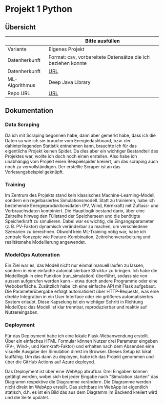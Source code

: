 ﻿# Projekt 1 Python

## Übersicht

| | Bitte ausfüllen |
| -------- | ------- |
| Variante | Eigenes Projekt |
| Datenherkunft | Format: csv, vorbereitete Datensätze die ich beziehen konnte |
| Datenherkunft | [URL](https://www.energiedashboard.admin.ch/strom/produktion) |
| ML-Algorithmus | Deep Java Library |
| Repo URL | [URL](https://github.com/rueeggnic/mdmproject1) |

## Dokumentation

### Data Scraping

Da ich mit Scraping begonnen habe, dann aber gemerkt habe, dass ich die Daten so wie ich sie brauche vom Energiedashboard, bzw. der dahinterliegenden Statistik entnehmen kann, brauchte ich für das eigentliche Projekt keinen Spider. Da dies aber ein wichtiger Bestandteil des Projektes war, wollte ich doch noch einen erstellen. Also habe ich unabhängig vom Projekt einen Beispielspider kreiiert, um das scraping auch noch zu vervollständigen. Der erstellte Scraper ist an das Vorlesungsbeispiel geknüpft.

### Training

Im Zentrum des Projekts stand kein klassisches Machine-Learning-Modell, sondern ein regelbasiertes Simulationsmodell. Statt zu trainieren, habe ich bestehende Energieproduktionsdaten (PV, Wind, Kernkraft) mit Zufluss- und Verbrauchsdaten kombiniert. Die Hauptlogik bestand darin, über eine Zeitreihe hinweg den Füllstand der Speicherseen und die benötigte Speicherkraft zu simulieren. Dabei war es wichtig, die Eingangsparameter (z. B. PV-Faktor) dynamisch veränderbar zu machen, um verschiedene Szenarien zu berechnen. Obwohl kein ML-Training nötig war, habe ich zentrale Konzepte wie Feature-Kombination, Zeitreihenverarbeitung und realitätsnahe Modellierung angewendet.

### ModelOps Automation

Ein Ziel war es, das Modell nicht nur einmal manuell laufen zu lassen, sondern in eine einfache automatisierbare Struktur zu bringen. Ich habe die Modelllogik in eine Funktion (run_simulation) überführt, sodass sie von aussen aufgerufen werden kann – etwa durch andere Programme oder eine Weboberfläche. Zusätzlich habe ich eine einfache API mit Flask aufgebaut. Die Parameterübergabe erfolgt automatisiert über HTTP-Requests, was eine direkte Integration in ein User Interface oder ein größeres automatisiertes System erlaubt. Diese Kapselung ist ein wichtiger Schritt in Richtung ModelOps: das Modell ist klar trennbar, reproduzierbar und reaktiv auf Nutzereingaben.

### Deployment

Für das Deployment habe ich eine lokale Flask-Webanwendung erstellt. Über ein einfaches HTML-Formular können Nutzer drei Parameter eingeben (PV-, Wind-, und Kernkraft-Faktor) und erhalten nach dem Absenden eine visuelle Ausgabe der Simulation direkt im Browser. Dieses Setup ist lokal lauffähig. Um das dann zu deployen, habe ich das Projekt genommen und über die GitHub Actions auf Azure deployed.

Das Deployment ist über eine WebApp abrufbar. Drei Eingaben können getätigt werden, wobei sich bei jeder Eingabe nach "Simulation starten" das Diagramm respektive die Diagramme verändern. Die Diagramme werden nicht direkt im WebApp erstellt. Das sichtbare im WebApp ist eigentlich statisch, d.h. es ist ein Bild das aus dem Diagramm im Backend kreiiert wird und die Seite updatet.

